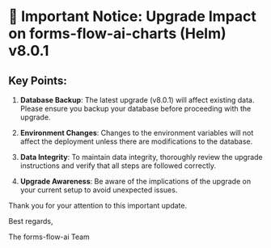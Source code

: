 # 🚨 Important Notice: Upgrade Impact on forms-flow-ai-charts (Helm) v8.0.1

## Key Points:

1. **Database Backup**: The latest upgrade (v8.0.1) will affect existing data. Please ensure you backup your database before proceeding with the upgrade.

2. **Environment Changes**: Changes to the environment variables will not affect the deployment unless there are modifications to the database.

3. **Data Integrity**: To maintain data integrity, thoroughly review the upgrade instructions and verify that all steps are followed correctly.

4. **Upgrade Awareness**: Be aware of the implications of the upgrade on your current setup to avoid unexpected issues.

Thank you for your attention to this important update.

Best regards,

The forms-flow-ai Team
